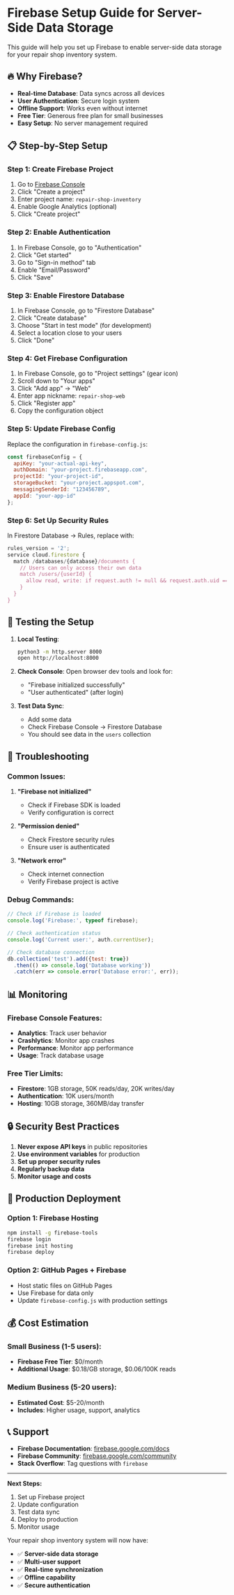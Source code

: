 # Firebase Setup Guide for Server-Side Data Storage

This guide will help you set up Firebase to enable server-side data storage for your repair shop inventory system.

## 🔥 Why Firebase?

- **Real-time Database**: Data syncs across all devices
- **User Authentication**: Secure login system
- **Offline Support**: Works even without internet
- **Free Tier**: Generous free plan for small businesses
- **Easy Setup**: No server management required

## 📋 Step-by-Step Setup

### Step 1: Create Firebase Project

1. Go to [Firebase Console](https://console.firebase.google.com/)
2. Click "Create a project"
3. Enter project name: `repair-shop-inventory`
4. Enable Google Analytics (optional)
5. Click "Create project"

### Step 2: Enable Authentication

1. In Firebase Console, go to "Authentication"
2. Click "Get started"
3. Go to "Sign-in method" tab
4. Enable "Email/Password"
5. Click "Save"

### Step 3: Enable Firestore Database

1. In Firebase Console, go to "Firestore Database"
2. Click "Create database"
3. Choose "Start in test mode" (for development)
4. Select a location close to your users
5. Click "Done"

### Step 4: Get Firebase Configuration

1. In Firebase Console, go to "Project settings" (gear icon)
2. Scroll down to "Your apps"
3. Click "Add app" → "Web"
4. Enter app nickname: `repair-shop-web`
5. Click "Register app"
6. Copy the configuration object

### Step 5: Update Firebase Config

Replace the configuration in `firebase-config.js`:

```javascript
const firebaseConfig = {
  apiKey: "your-actual-api-key",
  authDomain: "your-project.firebaseapp.com",
  projectId: "your-project-id",
  storageBucket: "your-project.appspot.com",
  messagingSenderId: "123456789",
  appId: "your-app-id"
};
```

### Step 6: Set Up Security Rules

In Firestore Database → Rules, replace with:

```javascript
rules_version = '2';
service cloud.firestore {
  match /databases/{database}/documents {
    // Users can only access their own data
    match /users/{userId} {
      allow read, write: if request.auth != null && request.auth.uid == userId;
    }
  }
}
```

## 🚀 Testing the Setup

1. **Local Testing**:
   ```bash
   python3 -m http.server 8000
   open http://localhost:8000
   ```

2. **Check Console**: Open browser dev tools and look for:
   - "Firebase initialized successfully"
   - "User authenticated" (after login)

3. **Test Data Sync**: 
   - Add some data
   - Check Firebase Console → Firestore Database
   - You should see data in the `users` collection

## 🔧 Troubleshooting

### Common Issues:

1. **"Firebase not initialized"**
   - Check if Firebase SDK is loaded
   - Verify configuration is correct

2. **"Permission denied"**
   - Check Firestore security rules
   - Ensure user is authenticated

3. **"Network error"**
   - Check internet connection
   - Verify Firebase project is active

### Debug Commands:

```javascript
// Check if Firebase is loaded
console.log('Firebase:', typeof firebase);

// Check authentication status
console.log('Current user:', auth.currentUser);

// Check database connection
db.collection('test').add({test: true})
  .then(() => console.log('Database working'))
  .catch(err => console.error('Database error:', err));
```

## 📊 Monitoring

### Firebase Console Features:
- **Analytics**: Track user behavior
- **Crashlytics**: Monitor app crashes
- **Performance**: Monitor app performance
- **Usage**: Track database usage

### Free Tier Limits:
- **Firestore**: 1GB storage, 50K reads/day, 20K writes/day
- **Authentication**: 10K users/month
- **Hosting**: 10GB storage, 360MB/day transfer

## 🔒 Security Best Practices

1. **Never expose API keys** in public repositories
2. **Use environment variables** for production
3. **Set up proper security rules**
4. **Regularly backup data**
5. **Monitor usage and costs**

## 🚀 Production Deployment

### Option 1: Firebase Hosting
```bash
npm install -g firebase-tools
firebase login
firebase init hosting
firebase deploy
```

### Option 2: GitHub Pages + Firebase
- Host static files on GitHub Pages
- Use Firebase for data only
- Update `firebase-config.js` with production settings

## 💰 Cost Estimation

### Small Business (1-5 users):
- **Firebase Free Tier**: $0/month
- **Additional Usage**: $0.18/GB storage, $0.06/100K reads

### Medium Business (5-20 users):
- **Estimated Cost**: $5-20/month
- **Includes**: Higher usage, support, analytics

## 📞 Support

- **Firebase Documentation**: [firebase.google.com/docs](https://firebase.google.com/docs)
- **Firebase Community**: [firebase.google.com/community](https://firebase.google.com/community)
- **Stack Overflow**: Tag questions with `firebase`

---

**Next Steps:**
1. Set up Firebase project
2. Update configuration
3. Test data sync
4. Deploy to production
5. Monitor usage

Your repair shop inventory system will now have:
- ✅ **Server-side data storage**
- ✅ **Multi-user support**
- ✅ **Real-time synchronization**
- ✅ **Offline capability**
- ✅ **Secure authentication** 